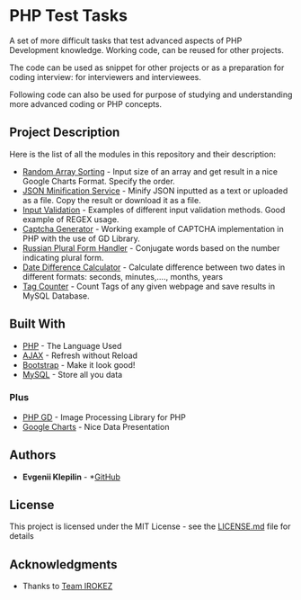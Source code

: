 # PHP Test Tasks
A set of more difficult tasks that test advanced aspects of PHP Development knowledge. Working code, can be reused for other projects.

The code can be used as snippet for other projects or as a preparation for coding interview: for interviewers and interviewees.

Following code can also be used for purpose of studying and understanding more advanced coding or PHP concepts.

## Project Description

Here is the list of all the modules in this repository and their description:
* [Random Array Sorting](index.php) - Input size of an array and get result in a nice Google Charts Format. Specify the order.
* [JSON Minification Service](jsonMinify.php) - Minify JSON inputted as a text or uploaded as a file. Copy the result or download it as a file.
* [Input Validation](inputValidation.php) - Examples of different input validation methods. Good example of REGEX usage.
* [Captcha Generator](captcha.php) - Working example of CAPTCHA implementation in PHP with the use of GD Library.
* [Russian Plural Form Handler](pluralForm.php) - Conjugate words based on the number indicating plural form.
* [Date Difference Calculator](dateDifference.php) - Calculate difference between two dates in different formats: seconds, minutes,...., months, years
* [Tag Counter](countTags.php) - Count Tags of any given webpage and save results in MySQL Database.

## Built With

* [PHP](http://php.net/) - The Language Used
* [AJAX](https://www.w3schools.com/xml/ajax_intro.asp) - Refresh without Reload
* [Bootstrap](https://www.w3schools.com/bootstrap/default.asp) - Make it look good!
* [MySQL](https://www.mysql.com/) - Store all you data

### Plus

* [PHP GD](http://php.net/manual/en/book.image.php) - Image Processing Library for PHP
* [Google Charts](https://developers.google.com/chart/) - Nice Data Presentation

## Authors

* **Evgenii Klepilin** - *[GitHub](https://github.com/EvgeniiKlepilin)

## License

This project is licensed under the MIT License - see the [LICENSE.md](LICENSE.md) file for details

## Acknowledgments

* Thanks to [Team IROKEZ](irokez.me)
